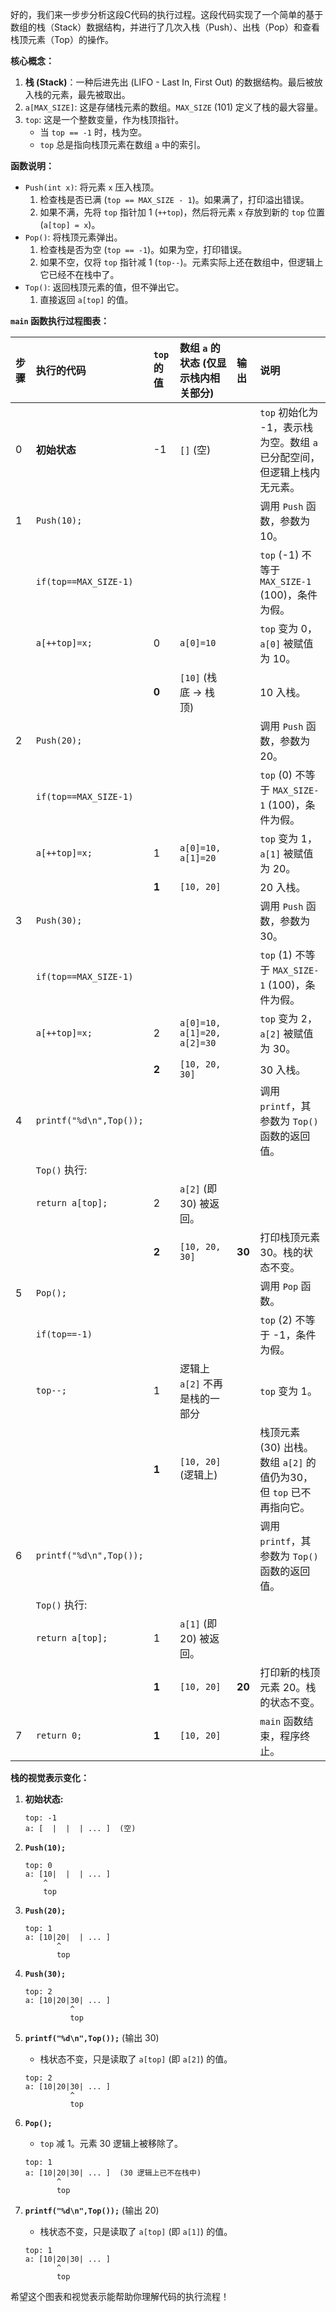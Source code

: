 好的，我们来一步步分析这段C代码的执行过程。这段代码实现了一个简单的基于数组的栈（Stack）数据结构，并进行了几次入栈（Push）、出栈（Pop）和查看栈顶元素（Top）的操作。

**核心概念：**

1.  **栈 (Stack)**：一种后进先出 (LIFO - Last In, First Out) 的数据结构。最后被放入栈的元素，最先被取出。
2.  `a[MAX_SIZE]`: 这是存储栈元素的数组。`MAX_SIZE` (101) 定义了栈的最大容量。
3.  `top`: 这是一个整数变量，作为栈顶指针。
    *   当 `top == -1` 时，栈为空。
    *   `top` 总是指向栈顶元素在数组 `a` 中的索引。

**函数说明：**

*   `Push(int x)`: 将元素 `x` 压入栈顶。
    1.  检查栈是否已满 (`top == MAX_SIZE - 1`)。如果满了，打印溢出错误。
    2.  如果不满，先将 `top` 指针加 1 (`++top`)，然后将元素 `x` 存放到新的 `top` 位置 (`a[top] = x`)。
*   `Pop()`: 将栈顶元素弹出。
    1.  检查栈是否为空 (`top == -1`)。如果为空，打印错误。
    2.  如果不空，仅将 `top` 指针减 1 (`top--`)。元素实际上还在数组中，但逻辑上它已经不在栈中了。
*   `Top()`: 返回栈顶元素的值，但不弹出它。
    1.  直接返回 `a[top]` 的值。

**`main` 函数执行过程图表：**

| 步骤 | 执行的代码             | `top` 的值 | 数组 `a` 的状态 (仅显示栈内相关部分) | 输出   | 说明                                                                 |
| :--- | :--------------------- | :--------- | :------------------------------------- | :----- | :------------------------------------------------------------------- |
| 0    | **初始状态**           | -1         | `[]` (空)                              |        | `top` 初始化为 -1，表示栈为空。数组 `a` 已分配空间，但逻辑上栈内无元素。 |
| 1    | `Push(10);`            |            |                                        |        | 调用 `Push` 函数，参数为 10。                                          |
|      | `if(top==MAX_SIZE-1)`  |            |                                        |        | `top` (-1) 不等于 `MAX_SIZE-1` (100)，条件为假。                      |
|      | `a[++top]=x;`          | 0          | `a[0]=10`                              |        | `top` 变为 0，`a[0]` 被赋值为 10。                                     |
|      |                        | **0**      | `[10]` (栈底 -> 栈顶)                  |        | 10 入栈。                                                            |
| 2    | `Push(20);`            |            |                                        |        | 调用 `Push` 函数，参数为 20。                                          |
|      | `if(top==MAX_SIZE-1)`  |            |                                        |        | `top` (0) 不等于 `MAX_SIZE-1` (100)，条件为假。                       |
|      | `a[++top]=x;`          | 1          | `a[0]=10, a[1]=20`                     |        | `top` 变为 1，`a[1]` 被赋值为 20。                                     |
|      |                        | **1**      | `[10, 20]`                             |        | 20 入栈。                                                            |
| 3    | `Push(30);`            |            |                                        |        | 调用 `Push` 函数，参数为 30。                                          |
|      | `if(top==MAX_SIZE-1)`  |            |                                        |        | `top` (1) 不等于 `MAX_SIZE-1` (100)，条件为假。                       |
|      | `a[++top]=x;`          | 2          | `a[0]=10, a[1]=20, a[2]=30`            |        | `top` 变为 2，`a[2]` 被赋值为 30。                                     |
|      |                        | **2**      | `[10, 20, 30]`                         |        | 30 入栈。                                                            |
| 4    | `printf("%d\n",Top());` |            |                                        |        | 调用 `printf`，其参数为 `Top()` 函数的返回值。                           |
|      | `Top()` 执行:          |            |                                        |        |                                                                      |
|      | `return a[top];`       | 2          | `a[2]` (即 30) 被返回。                |        |                                                                      |
|      |                        | **2**      | `[10, 20, 30]`                         | **30** | 打印栈顶元素 30。栈的状态不变。                                        |
| 5    | `Pop();`               |            |                                        |        | 调用 `Pop` 函数。                                                      |
|      | `if(top==-1)`          |            |                                        |        | `top` (2) 不等于 -1，条件为假。                                        |
|      | `top--;`               | 1          | 逻辑上 `a[2]` 不再是栈的一部分          |        | `top` 变为 1。                                                         |
|      |                        | **1**      | `[10, 20]` (逻辑上)                    |        | 栈顶元素 (30) 出栈。数组 `a[2]` 的值仍为30，但 `top` 已不再指向它。   |
| 6    | `printf("%d\n",Top());` |            |                                        |        | 调用 `printf`，其参数为 `Top()` 函数的返回值。                           |
|      | `Top()` 执行:          |            |                                        |        |                                                                      |
|      | `return a[top];`       | 1          | `a[1]` (即 20) 被返回。                |        |                                                                      |
|      |                        | **1**      | `[10, 20]`                             | **20** | 打印新的栈顶元素 20。栈的状态不变。                                    |
| 7    | `return 0;`            | **1**      | `[10, 20]`                             |        | `main` 函数结束，程序终止。                                            |

**栈的视觉表示变化：**

1.  **初始状态:**
    ```
    top: -1
    a: [  |  |  | ... ]  (空)
    ```

2.  **`Push(10);`**
    ```
    top: 0
    a: [10|  |  | ... ]
        ^
        top
    ```

3.  **`Push(20);`**
    ```
    top: 1
    a: [10|20|  | ... ]
           ^
           top
    ```

4.  **`Push(30);`**
    ```
    top: 2
    a: [10|20|30| ... ]
              ^
              top
    ```

5.  **`printf("%d\n",Top());`** (输出 30)
    *   栈状态不变，只是读取了 `a[top]` (即 `a[2]`) 的值。
    ```
    top: 2
    a: [10|20|30| ... ]
              ^
              top
    ```

6.  **`Pop();`**
    *   `top` 减 1。元素 30 逻辑上被移除了。
    ```
    top: 1
    a: [10|20|30| ... ]  (30 逻辑上已不在栈中)
           ^
           top
    ```

7.  **`printf("%d\n",Top());`** (输出 20)
    *   栈状态不变，只是读取了 `a[top]` (即 `a[1]`) 的值。
    ```
    top: 1
    a: [10|20|30| ... ]
           ^
           top
    ```

希望这个图表和视觉表示能帮助你理解代码的执行流程！